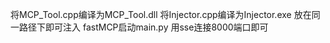 将MCP_Tool.cpp编译为MCP_Tool.dll
将Injector.cpp编译为Injector.exe
放在同一路径下即可注入
fastMCP启动main.py
用sse连接8000端口即可
